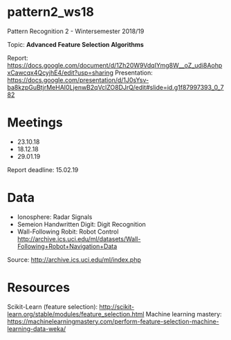# pattern2_ws18
Pattern Recognition 2 - Wintersemester 2018/19

Topic: <b>Advanced Feature Selection Algorithms</b>

Report: https://docs.google.com/document/d/1Zh20W9VdqIYmg8W__oZ_udi8AohpxCawcqx4QcyjhE4/edit?usp=sharing
Presentation: https://docs.google.com/presentation/d/1J0sYsv-ba8kzpGuBtjrMeHAI0LjenwB2qVclZO8DJrQ/edit#slide=id.g1f87997393_0_782

# Meetings
- 23.10.18
- 18.12.18
- 29.01.19

Report deadline: 15.02.19

# Data
- Ionosphere: Radar Signals
- Semeion Handwritten Digit: Digit Recognition
- Wall-Following Robit: Robot Control http://archive.ics.uci.edu/ml/datasets/Wall-Following+Robot+Navigation+Data

Source: http://archive.ics.uci.edu/ml/index.php

# Resources
Scikit-Learn (feature selection): http://scikit-learn.org/stable/modules/feature_selection.html
Machine learning mastery: https://machinelearningmastery.com/perform-feature-selection-machine-learning-data-weka/
